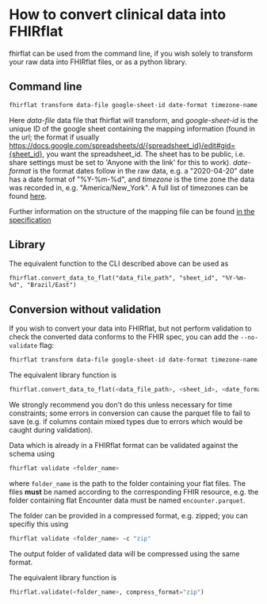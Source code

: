 # How to convert clinical data into FHIRflat

fhirflat can be used from the command line, if you wish solely to transform your raw
data into FHIRflat files, or as a python library.

## Command line

```bash
fhirflat transform data-file google-sheet-id date-format timezone-name
```

Here *data-file* data file that fhirflat will transform, and *google-sheet-id* is the unique
ID of the google sheet containing the mapping information (found in the url; the format
if usually https://docs.google.com/spreadsheets/d/{spreadsheet_id}/edit#gid={sheet_id},
you want the spreadsheet_id. The sheet has to be public, i.e. share settings must be set
to 'Anyone with the link' for this to work). *date-format* is the format dates follow in
the raw data, e.g. a "2020-04-20" date has a date format of "%Y-%m-%d", and *timezone*
is the time zone the data was recorded in, e.g. "America/New_York". A full list of
timezones can be found [here](https://nodatime.org/timezones).

Further information on the structure of the mapping file can be found
[in the specification](../spec/mapping.md)

## Library

The equivalent function to the CLI described above can be used as

```
fhirflat.convert_data_to_flat("data_file_path", "sheet_id", "%Y-%m-%d", "Brazil/East")
```

## Conversion without validation

If you wish to convert your data into FHIRflat, but not perform validation to check the
converted data conforms to the FHIR spec, you can add the `--no-validate` flag:

```bash
fhirflat transform data-file google-sheet-id date-format timezone-name --no-validate
```

The equivalent library function is
```python
fhirflat.convert_data_to_flat(<data_file_path>, <sheet_id>, <date_format>, <timezone>, validate=False)
```

We strongly recommend you don't do this unless necessary for time constraints; some
errors in conversion can cause the parquet file to fail to save (e.g. if columns contain
mixed types due to errors which would be caught during validation).

Data which is already in a FHIRflat format can be validated against the schema using

```bash
fhirflat validate <folder_name>
```

where `folder_name` is the path to the folder containing your flat files. The files **must**
be named according to the corresponding FHIR resource, e.g. the folder containing flat
Encounter data must be named `encounter.parquet`.

The folder can be provided in a compressed format, e.g. zipped; you can specifiy this
using
```bash
fhirflat validate <folder_name> -c "zip"
```

The output folder of validated data will be compressed using the same format.

The equivalent library function is

```python
fhirflat.validate(<folder_name>, compress_format="zip")
```

